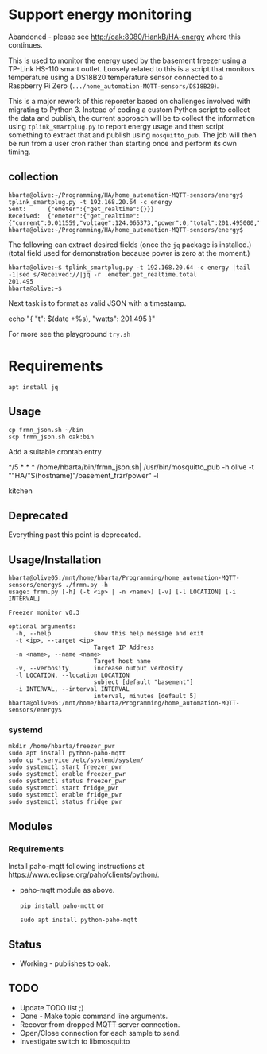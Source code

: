 # Support energy monitoring

Abandoned - please see <http://oak:8080/HankB/HA-energy> where this continues.

This is used to monitor the energy used by the basement freezer using a TP-Link HS-110
smart outlet. Loosely related to this is a script that monitors temperature using a DS18B20 temperature sensor connected to a Raspberry Pi Zero
(`.../home_automation-MQTT-sensors/DS18B20`).

This is a major rework of this reporeter based on challenges involved with migrating to Python 3. Instead of coding a custom Python script to collect the data and publish, the current approach will be to collect the information using `tplink_smartplug.py` to report energy usage and then script something to extract that and publish using `mosquitto_pub`. The job will then be run from a user cron rather than starting once and perform its own timing.

## collection

```text
hbarta@olive:~/Programming/HA/home_automation-MQTT-sensors/energy$ tplink_smartplug.py -t 192.168.20.64 -c energy
Sent:      {"emeter":{"get_realtime":{}}}
Received:  {"emeter":{"get_realtime":{"current":0.011559,"voltage":124.065373,"power":0,"total":201.495000,"err_code":0}}}
hbarta@olive:~/Programming/HA/home_automation-MQTT-sensors/energy$
```

The following can extract desired fields (once the `jq` package is installed.) (total field used for demonstration because power is zero at the moment.)

```text
hbarta@olive:~$ tplink_smartplug.py -t 192.168.20.64 -c energy |tail -1|sed s/Received://|jq -r .emeter.get_realtime.total
201.495
hbarta@olive:~$
```

Next task is to format as valid JSON with a timestamp.

echo "{ \"t\": $(date +%s), \"watts\": 201.495 }"

For more see the playgropund `try.sh`

# Requirements

```text
apt install jq
```

## Usage

```text
cp frmn_json.sh ~/bin
scp frmn_json.sh oak:bin
```

Add a suitable crontab entry

*/5 * * * /home/hbarta/bin/frmn_json.sh| /usr/bin/mosquitto_pub -h olive -t ""HA/"$(hostname)"/basement_frzr/power" -l

kitchen

## Deprecated

Everything past this point is deprecated.

## Usage/Installation

```text
hbarta@olive05:/mnt/home/hbarta/Programming/home_automation-MQTT-sensors/energy$ ./frmn.py -h
usage: frmn.py [-h] (-t <ip> | -n <name>) [-v] [-l LOCATION] [-i INTERVAL]

Freezer monitor v0.3

optional arguments:
  -h, --help            show this help message and exit
  -t <ip>, --target <ip>
                        Target IP Address
  -n <name>, --name <name>
                        Target host name
  -v, --verbosity       increase output verbosity
  -l LOCATION, --location LOCATION
                        subject [default "basement"]
  -i INTERVAL, --interval INTERVAL
                        interval, minutes [default 5]
hbarta@olive05:/mnt/home/hbarta/Programming/home_automation-MQTT-sensors/energy$ 
```

### systemd

```text
mkdir /home/hbarta/freezer_pwr
sudo apt install python-paho-mqtt
sudo cp *.service /etc/systemd/system/
sudo systemctl start freezer_pwr
sudo systemctl enable freezer_pwr
sudo systemctl status freezer_pwr
sudo systemctl start fridge_pwr
sudo systemctl enable fridge_pwr
sudo systemctl status fridge_pwr
```
## Modules

### Requirements

Install paho-mqtt following instructions at https://www.eclipse.org/paho/clients/python/.

* paho-mqtt module as above.

    `pip install paho-mqtt`
or

    `sudo apt install python-paho-mqtt`

## Status

* Working - publishes to oak.

## TODO

* Update TODO list ;)
* Done - Make topic command line arguments.
* <s>Recover from dropped MQTT server connection.</s>
* Open/Close connection for each sample to send.
* Investigate switch to libmosquitto
